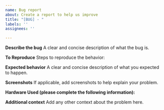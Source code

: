 ```yaml
---
name: Bug report
about: Create a report to help us improve
title: "[BUG] - "
labels: ''
assignees: ''

---
```


**Describe the bug**
A clear and concise description of what the bug is.

**To Reproduce**
Steps to reproduce the behavior:


**Expected behavior**
A clear and concise description of what you expected to happen.

**Screenshots**
If applicable, add screenshots to help explain your problem.

**Hardware Used (please complete the following information):**

**Additional context**
Add any other context about the problem here.
